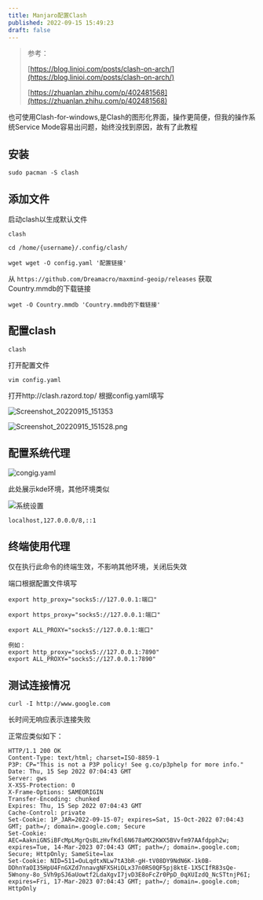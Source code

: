 ```yaml
---
title: Manjaro配置Clash
published: 2022-09-15 15:49:23
draft: false
---
```


> 参考：
> 
> [https://blog.linioi.com/posts/clash-on-arch/](https://blog.linioi.com/posts/clash-on-arch/)
> 
> [https://zhuanlan.zhihu.com/p/402481568](https://zhuanlan.zhihu.com/p/402481568)

也可使用Clash-for-windows,是Clash的图形化界面，操作更简便，但我的操作系统Service Mode容易出问题，始终没找到原因，故有了此教程

## 安装

```
sudo pacman -S clash
```

## 添加文件

启动clash以生成默认文件

```
clash
```

```
cd /home/{username}/.config/clash/   
```

```
wget wget -O config.yaml '配置链接'
```

从 `https://github.com/Dreamacro/maxmind-geoip/releases` 获取Country.mmdb的下载链接

```
wget -O Country.mmdb 'Country.mmdb的下载链接'
```

## 配置clash

```
clash
```

打开配置文件

```
vim config.yaml
```

打开http://clash.razord.top/ 根据config.yaml填写

![Screenshot_20220915_151353](https://kozakemi.oss-cn-beijing.aliyuncs.com/Screenshot_20220915_151353.png)

![Screenshot_20220915_151528.png](https://kozakemi.oss-cn-beijing.aliyuncs.com/Screenshot_20220915_151528.png)

## 配置系统代理

![congig.yaml](https://kozakemi.oss-cn-beijing.aliyuncs.com/Screenshot_20220915_151934.png)

此处展示kde环境，其他环境类似

![系统设置](https://kozakemi.oss-cn-beijing.aliyuncs.com/Screenshot_20220915_152153.png)

```
localhost,127.0.0.0/8,::1
```

## 终端使用代理

仅在执行此命令的终端生效，不影响其他环境，关闭后失效

端口根据配置文件填写

```
export http_proxy="socks5://127.0.0.1:端口"  
```

```
export https_proxy="socks5://127.0.0.1:端口"  
```

```
export ALL_PROXY="socks5://127.0.0.1:端口"  
```

```
例如：
export http_proxy="socks5://127.0.0.1:7890" 
export ALL_PROXY="socks5://127.0.0.1:7890" 
```

## 测试连接情况

```
curl -I http://www.google.com
```

长时间无响应表示连接失败

正常应类似如下：

```
HTTP/1.1 200 OK
Content-Type: text/html; charset=ISO-8859-1
P3P: CP="This is not a P3P policy! See g.co/p3phelp for more info."
Date: Thu, 15 Sep 2022 07:04:43 GMT
Server: gws
X-XSS-Protection: 0
X-Frame-Options: SAMEORIGIN
Transfer-Encoding: chunked
Expires: Thu, 15 Sep 2022 07:04:43 GMT
Cache-Control: private
Set-Cookie: 1P_JAR=2022-09-15-07; expires=Sat, 15-Oct-2022 07:04:43 GMT; path=/; domain=.google.com; Secure
Set-Cookie: AEC=AakniGNSiBFcMpLMgrQsBLzHvfKdl6N678aMX2KWX5BVvfm97AAfdpph2w; expires=Tue, 14-Mar-2023 07:04:43 GMT; path=/; domain=.google.com; Secure; HttpOnly; SameSite=lax
Set-Cookie: NID=511=OuLqdtxNLw7tA3bR-gH-tV08DY9NdN6K-1k0B-DDhnYaOI35HpU4FnGXZd7nnavgNFXSHiOLx37n0RS0QF5pj8ktE-1X5CIfR83sQe-5Wnony-8o_SVh9pSJ6aUowtf2LdaXgvI7jvD3E8oFcZr0PpD_0qXUIzdQ_NcSTtnjP6I; expires=Fri, 17-Mar-2023 07:04:43 GMT; path=/; domain=.google.com; HttpOnly
```